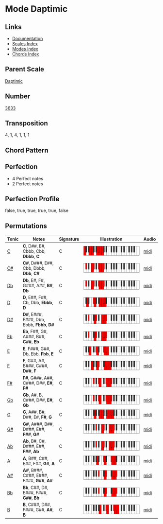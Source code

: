 # Mode Daptimic

## Links

- [Documentation](README.md)
- [Scales Index](Scales.md)
- [Modes Index](Modes.md)
- [Chords Index](Chords.md)

## Parent Scale

[Daptimic](ScaleDaptimic.md)

## Number

[3633](https://ianring.com/musictheory/scales/3633)

## Transposition

4, 1, 4, 1, 1, 1

## Chord Pattern



## Perfection

- 4 Perfect notes
- 2 Perfect notes

## Perfection Profile

false, true, true, true, true, false

## Permutations

| Tonic | Notes | Signature | Illustration | Audio |
|-------|-------|-----------|--------------|-------|
| [C](ModeCNaturalDaptimic.md) | **C**, D##, E#, Cbbb, Cbb, **Dbbb**, **C** | C | ![CNaturalDaptimic](ModeCNaturalDaptimic.png) | [midi](https://github.com/edipermadi/music/blob/main/docs/ModeCNaturalDaptimic.mid?raw=true) |
| [C#](ModeCSharpDaptimic.md) | **C#**, D###, E##, Cbb, Dbbb, **Dbb**, **C#** | C | ![CSharpDaptimic](ModeCSharpDaptimic.png) | [midi](https://github.com/edipermadi/music/blob/main/docs/ModeCSharpDaptimic.mid?raw=true) |
| [Db](ModeDFlatDaptimic.md) | **Db**, E#, F#, G###, A##, **B#**, **Db** | C | ![DFlatDaptimic](ModeDFlatDaptimic.png) | [midi](https://github.com/edipermadi/music/blob/main/docs/ModeDFlatDaptimic.mid?raw=true) |
| [D](ModeDNaturalDaptimic.md) | **D**, E##, F##, Cb, Dbb, **Ebbb**, **D** | C | ![DNaturalDaptimic](ModeDNaturalDaptimic.png) | [midi](https://github.com/edipermadi/music/blob/main/docs/ModeDNaturalDaptimic.mid?raw=true) |
| [D#](ModeDSharpDaptimic.md) | **D#**, E###, F###, Dbb, Ebbb, **Fbbb**, **D#** | C | ![DSharpDaptimic](ModeDSharpDaptimic.png) | [midi](https://github.com/edipermadi/music/blob/main/docs/ModeDSharpDaptimic.mid?raw=true) |
| [Eb](ModeEFlatDaptimic.md) | **Eb**, F##, G#, A###, B##, **C##**, **Eb** | C | ![EFlatDaptimic](ModeEFlatDaptimic.png) | [midi](https://github.com/edipermadi/music/blob/main/docs/ModeEFlatDaptimic.mid?raw=true) |
| [E](ModeENaturalDaptimic.md) | **E**, F###, G##, Db, Ebb, **Fbb**, **E** | C | ![ENaturalDaptimic](ModeENaturalDaptimic.png) | [midi](https://github.com/edipermadi/music/blob/main/docs/ModeENaturalDaptimic.mid?raw=true) |
| [F](ModeFNaturalDaptimic.md) | **F**, G##, A#, B###, C###, **D##**, **F** | C | ![FNaturalDaptimic](ModeFNaturalDaptimic.png) | [midi](https://github.com/edipermadi/music/blob/main/docs/ModeFNaturalDaptimic.mid?raw=true) |
| [F#](ModeFSharpDaptimic.md) | **F#**, G###, A##, C###, D##, **E#**, **F#** | C | ![FSharpDaptimic](ModeFSharpDaptimic.png) | [midi](https://github.com/edipermadi/music/blob/main/docs/ModeFSharpDaptimic.mid?raw=true) |
| [Gb](ModeGFlatDaptimic.md) | **Gb**, A#, B, C###, D##, **E#**, **Gb** | C | ![GFlatDaptimic](ModeGFlatDaptimic.png) | [midi](https://github.com/edipermadi/music/blob/main/docs/ModeGFlatDaptimic.mid?raw=true) |
| [G](ModeGNaturalDaptimic.md) | **G**, A##, B#, D##, E#, **F#**, **G** | C | ![GNaturalDaptimic](ModeGNaturalDaptimic.png) | [midi](https://github.com/edipermadi/music/blob/main/docs/ModeGNaturalDaptimic.mid?raw=true) |
| [G#](ModeGSharpDaptimic.md) | **G#**, A###, B##, D###, E##, **F##**, **G#** | C | ![GSharpDaptimic](ModeGSharpDaptimic.png) | [midi](https://github.com/edipermadi/music/blob/main/docs/ModeGSharpDaptimic.mid?raw=true) |
| [Ab](ModeAFlatDaptimic.md) | **Ab**, B#, C#, D###, E##, **F##**, **Ab** | C | ![AFlatDaptimic](ModeAFlatDaptimic.png) | [midi](https://github.com/edipermadi/music/blob/main/docs/ModeAFlatDaptimic.mid?raw=true) |
| [A](ModeANaturalDaptimic.md) | **A**, B##, C##, E##, F##, **G#**, **A** | C | ![ANaturalDaptimic](ModeANaturalDaptimic.png) | [midi](https://github.com/edipermadi/music/blob/main/docs/ModeANaturalDaptimic.mid?raw=true) |
| [A#](ModeASharpDaptimic.md) | **A#**, B###, C###, E###, F###, **G##**, **A#** | C | ![ASharpDaptimic](ModeASharpDaptimic.png) | [midi](https://github.com/edipermadi/music/blob/main/docs/ModeASharpDaptimic.mid?raw=true) |
| [Bb](ModeBFlatDaptimic.md) | **Bb**, C##, D#, E###, F###, **G##**, **Bb** | C | ![BFlatDaptimic](ModeBFlatDaptimic.png) | [midi](https://github.com/edipermadi/music/blob/main/docs/ModeBFlatDaptimic.mid?raw=true) |
| [B](ModeBNaturalDaptimic.md) | **B**, C###, D##, F###, G##, **A#**, **B** | C | ![BNaturalDaptimic](ModeBNaturalDaptimic.png) | [midi](https://github.com/edipermadi/music/blob/main/docs/ModeBNaturalDaptimic.mid?raw=true) |
